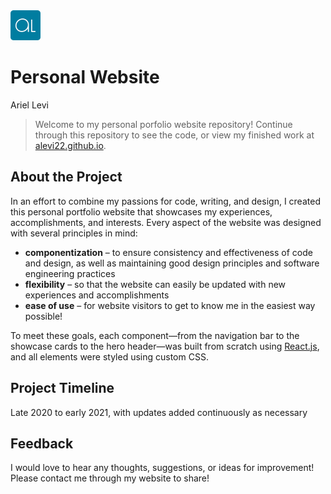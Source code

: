 <img src="./web-app/public/Assets/favicon-192x192.png" alt="Ariel Levi" height="48px" />

# Personal Website

Ariel Levi

> Welcome to my personal porfolio website repository! Continue through this repository to see the code, or view my finished work at [alevi22.github.io](https://alevi22.github.io).

## About the Project

In an effort to combine my passions for code, writing, and design, I created this personal portfolio website that showcases my experiences, accomplishments, and interests. Every aspect of the website was designed with several principles in mind:

-   **componentization** – to ensure consistency and effectiveness of code and design, as well as maintaining good design principles and software engineering practices
-   **flexibility** – so that the website can easily be updated with new experiences and accomplishments
-   **ease of use** – for website visitors to get to know me in the easiest way possible!

To meet these goals, each component—from the navigation bar to the showcase cards to the hero header—was built from scratch using [React.js](https://reactjs.org/), and all elements were styled using custom CSS.

## Project Timeline

Late 2020 to early 2021, with updates added continuously as necessary

## Feedback

I would love to hear any thoughts, suggestions, or ideas for improvement! Please contact me through my website to share!
